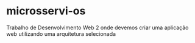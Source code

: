 # microsservi-os
Trabalho de Desenvolvimento Web 2 onde devemos criar uma aplicação web utilizando uma arquitetura selecionada
